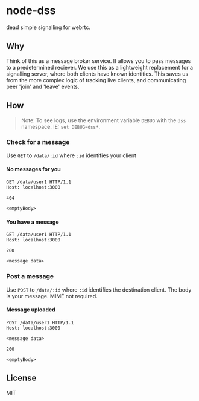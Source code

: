 # node-dss

dead simple signalling for webrtc.

## Why

Think of this as a message broker service. It allows you to pass messages to a predetermined reciever. We use this as a lightweight replacement for a signalling server, where both clients have known identities. This saves us from the more complex logic of tracking live clients, and communicating peer 'join' and 'leave' events.

## How

> Note: To see logs, use the environment variable `DEBUG` with the `dss` namespace. IE: `set DEBUG=dss*`.

### Check for a message

Use `GET` to `/data/:id` where `:id` identifies your client

#### No messages for you

```
GET /data/user1 HTTP/1.1
Host: localhost:3000

404

<emptyBody>
```

#### You have a message

```
GET /data/user1 HTTP/1.1
Host: localhost:3000

200

<message data>
```

### Post a message

Use `POST` to `/data/:id` where `:id` identifies the destination client. The body is your message. MIME not required.

#### Message uploaded

```
POST /data/user1 HTTP/1.1
Host: localhost:3000

<message data>

200

<emptyBody>
```

## License

MIT